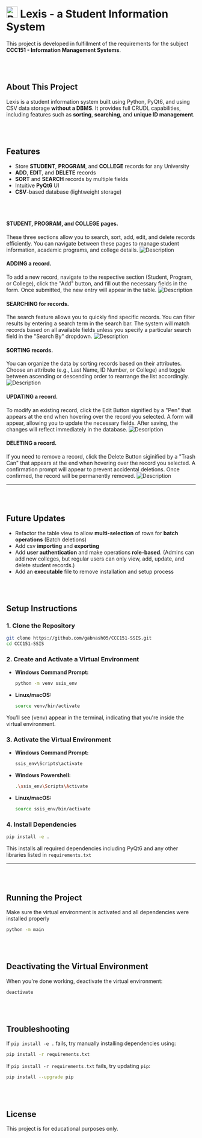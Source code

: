 <h1>
  <img src="assets/LogoIcon.png" width="30" alt="Project Logo">
  Lexis - a Student Information System
</h1>

This project is developed in fulfillment of the requirements for the subject **CCC151 - Information Management Systems**.

<br></br>
## About This Project

Lexis is a student information system built using Python, PyQt6, and using CSV data storage **without a DBMS**. It provides full CRUDL capabilities, including features such as **sorting**, **searching**, and **unique ID management**.

<br></br>

## **Features**
- Store **STUDENT**, **PROGRAM**, and **COLLEGE** records for any University
- **ADD**, **EDIT**, and **DELETE** records
- **SORT** and **SEARCH** records by multiple fields  
- Intuitive **PyQt6** UI  
- **CSV**-based database (lightweight storage)  

<br></br>

#### **STUDENT**, **PROGRAM**, and **COLLEGE** pages. 
These three sections allow you to search, sort, add, edit, and delete records efficiently. You can navigate between these pages to manage student information, academic programs, and college details.
![Description](assets/gifs/clip1.gif)

#### **ADDING a record**. 
To add a new record, navigate to the respective section (Student, Program, or College), click the "Add" button, and fill out the necessary fields in the form. Once submitted, the new entry will appear in the table.
![Description](assets/gifs/clip4.gif)

#### **SEARCHING for records**. 
The search feature allows you to quickly find specific records. You can filter results by entering a search term in the search bar. The system will match records based on all available fields unless you specify a particular search field in the "Search By" dropdown.
![Description](assets/gifs/clip2.gif)

#### **SORTING records**. 
You can organize the data by sorting records based on their attributes. Choose an attribute (e.g., Last Name, ID Number, or College) and toggle between ascending or descending order to rearrange the list accordingly.
![Description](assets/gifs/clip5.gif)

#### **UPDATING a record**. 
To modify an existing record, click the Edit Button signified by a "Pen" that appears at the end when hovering over the record you selected. A form will appear, allowing you to update the necessary fields. After saving, the changes will reflect immediately in the database.
![Description](assets/gifs/clip3.gif)

#### **DELETING a record**. 
If you need to remove a record, click the Delete Button siginified by a "Trash Can" that appears at the end when hovering over the record you selected. A confirmation prompt will appear to prevent accidental deletions. Once confirmed, the record will be permanently removed.
![Description](assets/gifs/clip8.gif)
___

<br></br>

## **Future Updates**
- Refactor the table view to allow **multi-selection** of rows for **batch operations** (Batch deletions)
- Add csv **importing** and **exporting**
- Add **user authentication** and make operations **role-based**. (Admins can add new colleges, but regular users can only view, add, update, and delete student records.)
- Add an **executable** file to remove installation and setup process

<br></br>

## **Setup Instructions**

### **1. Clone the Repository**

```sh
git clone https://github.com/gabnash05/CCC151-SSIS.git
cd CCC151-SSIS
```
### **2. Create and Activate a Virtual Environment**
- **Windows Command Prompt:**
  ```sh
  python -m venv ssis_env
  ```
- **Linux/macOS:**
  ```sh
  source venv/bin/activate
  ```
You’ll see (venv) appear in the terminal, indicating that you're inside the virtual environment.

### **3. Activate the Virtual Environment**

- **Windows Command Prompt:**
  ```sh
  ssis_env\Scripts\activate
  ```

- **Windows Powershell:**
  ```sh
  .\ssis_env\Scripts\Activate
  ```

- **Linux/macOS:**
  ```sh
  source ssis_env/bin/activate
  ```

### **4. Install Dependencies**

```sh
pip install -e .
```
This installs all required dependencies including PyQt6 and any other libraries listed in `requirements.txt`
___

<br></br>

## **Running the Project**

Make sure the virtual environment is activated and all dependencies were installed properly
```sh
python -m main
```
<br></br>

## **Deactivating the Virtual Environment**

When you're done working, deactivate the virtual environment:
```sh
deactivate
```

<br></br>

## **Troubleshooting**

If `pip install -e .` fails, try manually installing dependencies using:
```sh
pip install -r requirements.txt
```

If `pip install -r requirements.txt` fails, try updating `pip`:
```sh
pip install --upgrade pip
```

<br></br>

## **License**
This project is for educational purposes only.